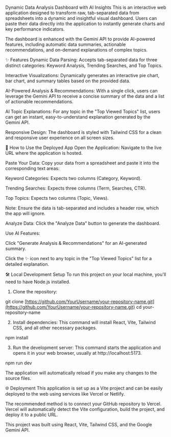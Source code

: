 Dynamic Data Analysis Dashboard with AI Insights
This is an interactive web application designed to transform raw, tab-separated data from spreadsheets into a dynamic and insightful visual dashboard. Users can paste their data directly into the application to instantly generate charts and key performance indicators.

The dashboard is enhanced with the Gemini API to provide AI-powered features, including automatic data summaries, actionable recommendations, and on-demand explanations of complex topics.

✨ Features
Dynamic Data Parsing: Accepts tab-separated data for three distinct categories: Keyword Analysis, Trending Searches, and Top Topics.

Interactive Visualizations: Dynamically generates an interactive pie chart, bar chart, and summary tables based on the provided data.

AI-Powered Analysis & Recommendations: With a single click, users can leverage the Gemini API to receive a concise summary of the data and a list of actionable recommendations.

AI Topic Explanations: For any topic in the "Top Viewed Topics" list, users can get an instant, easy-to-understand explanation generated by the Gemini API.

Responsive Design: The dashboard is styled with Tailwind CSS for a clean and responsive user experience on all screen sizes.

🚀 How to Use the Deployed App
Open the Application: Navigate to the live URL where the application is hosted.

Paste Your Data: Copy your data from a spreadsheet and paste it into the corresponding text areas:

Keyword Categories: Expects two columns (Category, Keyword).

Trending Searches: Expects three columns (Term, Searches, CTR).

Top Topics: Expects two columns (Topic, Views).

Note: Ensure the data is tab-separated and includes a header row, which the app will ignore.

Analyze Data: Click the "Analyze Data" button to generate the dashboard.

Use AI Features:

Click "Generate Analysis & Recommendations" for an AI-generated summary.

Click the ✨ icon next to any topic in the "Top Viewed Topics" list for a detailed explanation.

🛠️ Local Development Setup
To run this project on your local machine, you'll need to have Node.js installed.

1. Clone the repository:

git clone [https://github.com/YourUsername/your-repository-name.git](https://github.com/YourUsername/your-repository-name.git)
cd your-repository-name

2. Install dependencies:
This command will install React, Vite, Tailwind CSS, and all other necessary packages.

npm install

3. Run the development server:
This command starts the application and opens it in your web browser, usually at http://localhost:5173.

npm run dev

The application will automatically reload if you make any changes to the source files.

🌐 Deployment
This application is set up as a Vite project and can be easily deployed to the web using services like Vercel or Netlify.

The recommended method is to connect your GitHub repository to Vercel. Vercel will automatically detect the Vite configuration, build the project, and deploy it to a public URL.

This project was built using React, Vite, Tailwind CSS, and the Google Gemini API.
